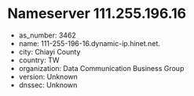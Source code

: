 # Nameserver 111.255.196.16

* as_number: 3462
* name: 111-255-196-16.dynamic-ip.hinet.net.
* city: Chiayi County
* country: TW
* organization: Data Communication Business Group
* version: Unknown
* dnssec: Unknown
